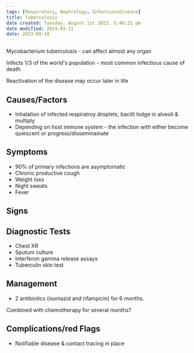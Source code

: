 ```yaml
---
tags: [Respiratory, Nephrology, InfectiousDisease]
title: Tuberculosis
date created: Tuesday, August 1st 2023, 5:40:21 pm
date modified: 2024-03-11
date: 2023-09-18
---
```



Mycobacterium tuberculosis - can affect almost any organ

Infects 1/3 of the world's population - most common infectious cause of death

Reactivation of the disease may occur later in life

## Causes/Factors

- Inhalation of infected respiratroy droplets, bacilli lodge in alveoli & multiply
- Depending on host immune system - the infection with either become quiescent or progress/disseminainate

## Symptoms

- 90% of primary infections are asymptomatic
- Chronic productive cough
- Weight loss
- Night sweats
- Fever

## Signs

## Diagnostic Tests

- Chest XR
- Sputum culture
- Interferon gamma release assays
- Tuberculin skin test

## Management

- 2 antibiotics (isoniazid and rifampicin) for 6 months.

Combined with chemotherapy for several months?

## Complications/red Flags

- Notifiable disease & contact tracing in place
